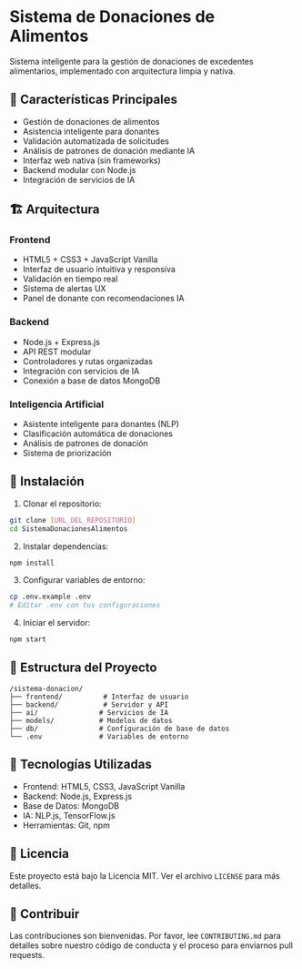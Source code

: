 # Sistema de Donaciones de Alimentos

Sistema inteligente para la gestión de donaciones de excedentes alimentarios, implementado con arquitectura limpia y nativa.

## 🎯 Características Principales

- Gestión de donaciones de alimentos
- Asistencia inteligente para donantes
- Validación automatizada de solicitudes
- Análisis de patrones de donación mediante IA
- Interfaz web nativa (sin frameworks)
- Backend modular con Node.js
- Integración de servicios de IA

## 🏗 Arquitectura

### Frontend
- HTML5 + CSS3 + JavaScript Vanilla
- Interfaz de usuario intuitiva y responsiva
- Validación en tiempo real
- Sistema de alertas UX
- Panel de donante con recomendaciones IA

### Backend
- Node.js + Express.js
- API REST modular
- Controladores y rutas organizadas
- Integración con servicios de IA
- Conexión a base de datos MongoDB

### Inteligencia Artificial
- Asistente inteligente para donantes (NLP)
- Clasificación automática de donaciones
- Análisis de patrones de donación
- Sistema de priorización

## 🚀 Instalación

1. Clonar el repositorio:
```bash
git clone [URL_DEL_REPOSITORIO]
cd SistemaDonacionesAlimentos
```

2. Instalar dependencias:
```bash
npm install
```

3. Configurar variables de entorno:
```bash
cp .env.example .env
# Editar .env con tus configuraciones
```

4. Iniciar el servidor:
```bash
npm start
```

## 📁 Estructura del Proyecto

```
/sistema-donacion/
├── frontend/          # Interfaz de usuario
├── backend/           # Servidor y API
├── ai/               # Servicios de IA
├── models/           # Modelos de datos
├── db/               # Configuración de base de datos
└── .env              # Variables de entorno
```

## 🔧 Tecnologías Utilizadas

- Frontend: HTML5, CSS3, JavaScript Vanilla
- Backend: Node.js, Express.js
- Base de Datos: MongoDB
- IA: NLP.js, TensorFlow.js
- Herramientas: Git, npm

## 📝 Licencia

Este proyecto está bajo la Licencia MIT. Ver el archivo `LICENSE` para más detalles.

## 🤝 Contribuir

Las contribuciones son bienvenidas. Por favor, lee `CONTRIBUTING.md` para detalles sobre nuestro código de conducta y el proceso para enviarnos pull requests. 